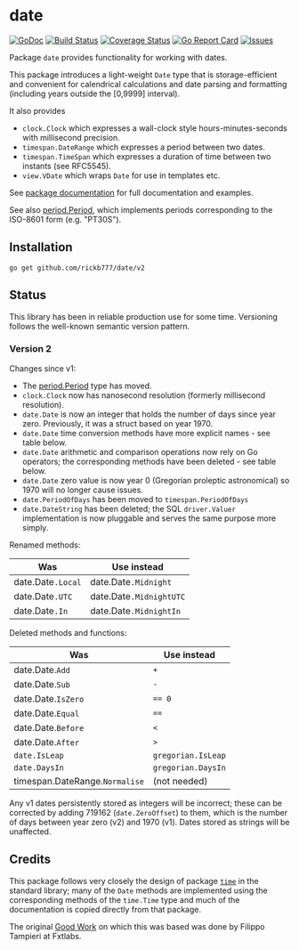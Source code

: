 # date

[![GoDoc](https://img.shields.io/badge/api-Godoc-blue.svg)](https://pkg.go.dev/github.com/rickb777/date)
[![Build Status](https://api.travis-ci.org/rickb777/date.svg?branch=master)](https://travis-ci.org/rickb777/date/builds)
[![Coverage Status](https://coveralls.io/repos/rickb777/date/badge.svg?branch=master&service=github)](https://coveralls.io/github/rickb777/date?branch=master)
[![Go Report Card](https://goreportcard.com/badge/github.com/rickb777/date)](https://goreportcard.com/report/github.com/rickb777/date)
[![Issues](https://img.shields.io/github/issues/rickb777/date.svg)](https://github.com/rickb777/date/issues)

Package `date` provides functionality for working with dates.

This package introduces a light-weight `Date` type that is storage-efficient
and convenient for calendrical calculations and date parsing and formatting
(including years outside the [0,9999] interval).

It also provides

 * `clock.Clock` which expresses a wall-clock style hours-minutes-seconds with millisecond precision.
 * `timespan.DateRange` which expresses a period between two dates.
 * `timespan.TimeSpan` which expresses a duration of time between two instants (see RFC5545).
 * `view.VDate` which wraps `Date` for use in templates etc.

See [package documentation](https://godoc.org/github.com/rickb777/date) for
full documentation and examples.

See also [period.Period](https://pkg.go.dev/github.com/rickb777/period), which implements periods corresponding
to the ISO-8601 form (e.g. "PT30S").

## Installation

    go get github.com/rickb777/date/v2

## Status

This library has been in reliable production use for some time. Versioning follows the well-known semantic version pattern.

### Version 2

Changes since v1:

* The [period.Period](https://pkg.go.dev/github.com/rickb777/period) type has moved.
* `clock.Clock` now has nanosecond resolution (formerly millisecond resolution). 
* `date.Date` is now an integer that holds the number of days since year zero. Previously, it was a struct based on year 1970.
* `date.Date` time conversion methods have more explicit names - see table below.
* `date.Date` arithmetic and comparison operations now rely on Go operators; the corresponding methods have been deleted - see table below.
* `date.Date` zero value is now year 0 (Gregorian proleptic astronomical) so 1970 will no longer cause issues.
* `date.PeriodOfDays` has been moved to `timespan.PeriodOfDays`
* `date.DateString` has been deleted; the SQL `driver.Valuer` implementation is now pluggable and serves the same purpose more simply.

Renamed methods:

| Was               | Use instead             |
|-------------------|-------------------------|
| date.Date`.Local` | date.Date`.Midnight`    |
| date.Date`.UTC`   | date.Date`.MidnightUTC` |
| date.Date`.In`    | date.Date`.MidnightIn`  |

Deleted methods and functions:

| Was                            | Use instead        |
|--------------------------------|--------------------|
| date.Date.`Add`                | `+`                |
| date.Date.`Sub`                | `-`                |
| date.Date.`IsZero`             | `== 0`             |
| date.Date.`Equal`              | `==`               |
| date.Date.`Before`             | `<`                |
| date.Date.`After`              | `>`                |
| `date.IsLeap`                  | `gregorian.IsLeap` |
| `date.DaysIn`                  | `gregorian.DaysIn` |
| timespan.DateRange.`Normalise` | (not needed)       |

Any v1 dates persistently stored as integers will be incorrect; these can be corrected by adding 719162 (`date.ZeroOffset`) to them, which is the number of days between year zero (v2) and 1970 (v1). Dates stored as strings will be unaffected.

## Credits

This package follows very closely the design of package
[`time`](http://golang.org/pkg/time/) in the standard library;
many of the `Date` methods are implemented using the corresponding methods
of the `time.Time` type and much of the documentation is copied directly
from that package.

The original [Good Work](https://github.com/fxtlabs/date) on which this was
based was done by Filippo Tampieri at Fxtlabs.
